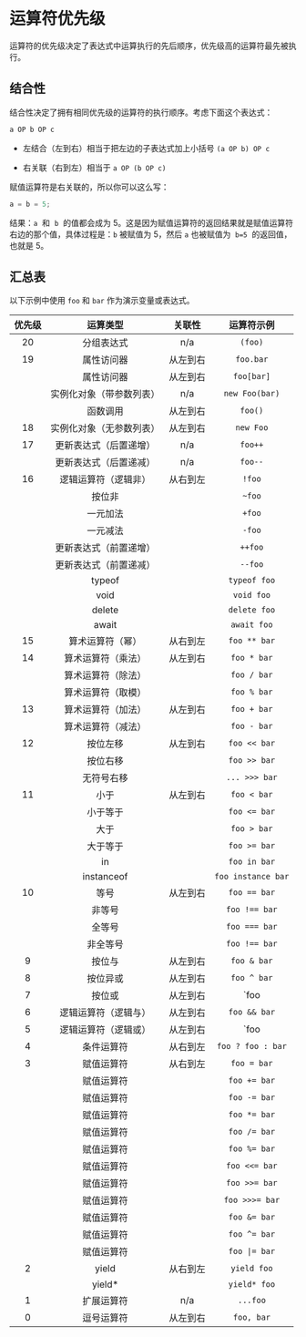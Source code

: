 # 运算符优先级

运算符的优先级决定了表达式中运算执行的先后顺序，优先级高的运算符最先被执行。

## 结合性

结合性决定了拥有相同优先级的运算符的执行顺序。考虑下面这个表达式：

```js
a OP b OP c
```

- 左结合（左到右）相当于把左边的子表达式加上小括号 `(a OP b) OP c`

- 右关联（右到左）相当于 `a OP (b OP c)`

赋值运算符是右关联的，所以你可以这么写：

```js
a = b = 5;
```

结果：`a`  和  `b`  的值都会成为 5。这是因为赋值运算符的返回结果就是赋值运算符右边的那个值，具体过程是：`b` 被赋值为 5，然后 `a` 也被赋值为  `b=5`  的返回值，也就是 5。

## 汇总表

以下示例中使用 `foo` 和 `bar` 作为演示变量或表达式。

| 优先级 |         运算类型         |  关联性  |     运算符示例     |
| :----: | :----------------------: | :------: | :----------------: |
|   20   |        分组表达式        |   n/a    |      `(foo)`       |
|   19   |        属性访问器        | 从左到右 |     `foo.bar`      |
|        |        属性访问器        | 从左到右 |     `foo[bar]`     |
|        | 实例化对象（带参数列表） |   n/a    |   `new Foo(bar)`   |
|        |         函数调用         | 从左到右 |      `foo()`       |
|   18   | 实例化对象（无参数列表） | 从左到右 |     `new Foo`      |
|   17   |  更新表达式（后置递增）  |   n/a    |      `foo++`       |
|        |  更新表达式（后置递减）  |   n/a    |      `foo--`       |
|   16   |   逻辑运算符（逻辑非）   | 从右到左 |       `!foo`       |
|        |          按位非          |          |       `~foo`       |
|        |         一元加法         |          |       `+foo`       |
|        |         一元减法         |          |       `-foo`       |
|        |  更新表达式（前置递增）  |          |      `++foo`       |
|        |  更新表达式（前置递减）  |          |      `--foo`       |
|        |          typeof          |          |    `typeof foo`    |
|        |           void           |          |     `void foo`     |
|        |          delete          |          |    `delete foo`    |
|        |          await           |          |    `await foo`     |
|   15   |     算术运算符（幂）     | 从右到左 |    `foo ** bar`    |
|   14   |    算术运算符（乘法）    | 从左到右 |    `foo * bar`     |
|        |    算术运算符（除法）    |          |    `foo / bar`     |
|        |    算术运算符（取模）    |          |    `foo % bar`     |
|   13   |    算术运算符（加法）    | 从左到右 |    `foo + bar`     |
|        |    算术运算符（减法）    |          |    `foo - bar`     |
|   12   |         按位左移         | 从左到右 |    `foo << bar`    |
|        |         按位右移         |          |    `foo >> bar`    |
|        |        无符号右移        |          |   `... >>> bar`    |
|   11   |           小于           | 从左到右 |    `foo < bar`     |
|        |         小于等于         |          |    `foo <= bar`    |
|        |           大于           |          |    `foo > bar`     |
|        |         大于等于         |          |    `foo >= bar`    |
|        |            in            |          |    `foo in bar`    |
|        |        instanceof        |          | `foo instance bar` |
|   10   |           等号           | 从左到右 |    `foo == bar`    |
|        |          非等号          |          |   `foo !== bar`    |
|        |          全等号          |          |   `foo === bar`    |
|        |         非全等号         |          |   `foo !== bar`    |
|   9    |          按位与          | 从左到右 |    `foo & bar`     |
|   8    |         按位异或         | 从左到右 |    `foo ^ bar`     |
|   7    |          按位或          | 从左到右 |    `foo | bar`     |
|   6    |   逻辑运算符（逻辑与）   | 从左到右 |    `foo && bar`    |
|   5    |   逻辑运算符（逻辑或）   | 从左到右 |    `foo ||bar`     |
|   4    |        条件运算符        | 从右到左 | `foo ? foo : bar`  |
|   3    |        赋值运算符        | 从右到左 |    `foo = bar`     |
|        |        赋值运算符        |          |    `foo += bar`    |
|        |        赋值运算符        |          |    `foo -= bar`    |
|        |        赋值运算符        |          |    `foo *= bar`    |
|        |        赋值运算符        |          |    `foo /= bar`    |
|        |        赋值运算符        |          |    `foo %= bar`    |
|        |        赋值运算符        |          |   `foo <<= bar`    |
|        |        赋值运算符        |          |   `foo >>= bar`    |
|        |        赋值运算符        |          |   `foo >>>= bar`   |
|        |        赋值运算符        |          |    `foo &= bar`    |
|        |        赋值运算符        |          |    `foo ^= bar`    |
|        |        赋值运算符        |          |   `foo \|= bar`    |
|   2    |          yield           | 从右到左 |    `yield foo`     |
|        |         yield\*          |          |    `yield* foo`    |
|   1    |        扩展运算符        |   n/a    |      `...foo`      |
|   0    |        逗号运算符        | 从左到右 |     `foo, bar`     |
